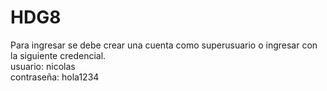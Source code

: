 # HDG8

Para ingresar se debe crear una cuenta como superusuario o ingresar con la siguiente credencial.  
usuario: nicolas  
contraseña: hola1234  
